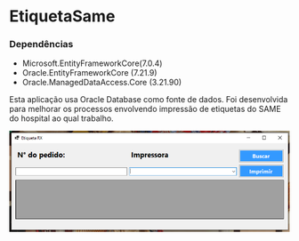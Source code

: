 # EtiquetaSame

### Dependências
* Microsoft.EntityFrameworkCore(7.0.4)
* Oracle.EntityFrameworkCore (7.21.9)
* Oracle.ManagedDataAccess.Core (3.21.90)

Esta aplicação usa Oracle Database como fonte de dados.
Foi desenvolvida para melhorar os processos envolvendo impressão de etiquetas do SAME do hospital ao qual trabalho.

![Exemplo](/img/EtiquetaSame.PNG "Imagens ilustrativas")
